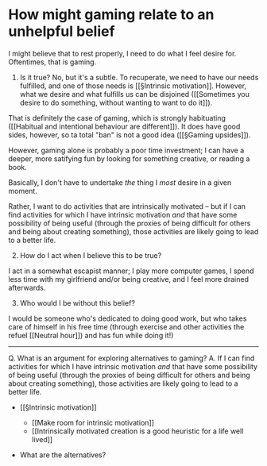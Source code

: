 # How might gaming relate to an unhelpful belief
I might believe that to rest properly, I need to do what I feel desire for. Oftentimes, that is gaming.

1. Is it true? 
No, but it's a subtle. To recuperate, we need to have our needs fulfilled, and one of those needs is [[§Intrinsic motivation]]. However, what we desire and what fulfills us can be disjoined ([[Sometimes you desire to do something, without wanting to want to do it]]). 

That is definitely the case of gaming, which is strongly habituating ([[Habitual and intentional behaviour are different]]). It does have good sides, however, so ta total "ban" is not a good idea ([[§Gaming upsides]]). 

However, gaming alone is probably a poor time investment; I can have a deeper, more satifying fun by looking for something creative, or reading a book.

Basically, I don't have to undertake *the* thing I *most* desire in a given moment.

Rather, I want to do activities that are intrinsically motivated – but if I can find activities for which I have intrinsic motivation *and* that have some possibility of being useful (through the proxies of being difficult for others and being about creating something), those activities are likely going to lead to a better life.

2. How do I act when I believe this to be true?

I act in a somewhat escapist manner; I play more computer games, I spend less time with my girlfriend and/or being creative, and I feel more drained afterwards.

3. Who would I be without this belief?

I would be someone who's dedicated to doing good work, but who takes care of himself in his free time (through exercise and other activities the refuel [[Neutral hour]]) and has fun while doing it!)

---

Q. What is an argument for exploring alternatives to gaming?
A. If I can find activities for which I have intrinsic motivation *and* that have some possibility of being useful (through the proxies of being difficult for others and being about creating something), those activities are likely going to lead to a better life.

* [[§Intrinsic motivation]]
	* [[Make room for intrinsic motivation]]
	* [[Intrinsically motivated creation is a good heuristic for a life well lived]]



* What are the alternatives? 

<!-- #p1 -->

<!-- {BearID:84C6C001-7FEC-4FC8-8851-9393DA9FEF50-565-000000F65607453E} -->
